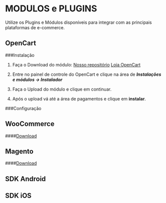 MODULOS e PLUGINS
==================

Utilize os Plugins e Módulos disponíveis para integrar com as principais plataformas de e-commerce. 

OpenCart
--------

###Instalação

 1. Faça o Download do módulo:
 	[Nosso repositório](https://github.com/MoedaDigital/OpenCart/archive/master.zip)
 	[Loja OpenCart](https://github.com/MoedaDigital/OpenCart/archive/master.zip)

 2. Entre no painel de controle do OpenCart e clique na área de ***Instalações e módulos → Instalador***

 3. Faça o Upload do módulo e clique em continuar.

 4. Após o upload vá até a área de pagamentos e clique em **instalar**.

###Configuração


WooCommerce
-----------

####[Download](https://github.com/MoedaDigital/WooCommerce/archive/master.zip)

Magento
-------

####[Download](https://github.com/MoedaDigital/Magento/archive/master.zip)

SDK Android
-----------

SDK iOS
-------
